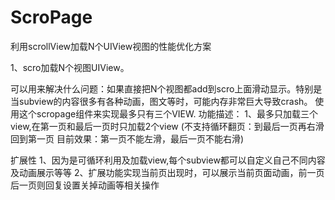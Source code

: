 # ScroPage
利用scrollView加载N个UIView视图的性能优化方案

1、scro加载N个视图UIView。

可以用来解决什么问题：如果直接把N个视图都add到scro上面滑动显示。特别是当subview的内容很多有各种动画，图文等时，可能内存非常巨大导致crash。
使用这个scropage组件来实现最多只有三个VIEW.
功能描述：
1、最多只加载三个view,在第一页和最后一页时只加载2个view (不支持循环翻页：到最后一页再右滑回到第一页  目前效果：第一页不能左滑，最后一页不能右滑)

扩展性
1、因为是可循环利用及加载view,每个subview都可以自定义自己不同内容及动画展示等等
2、扩展功能实现当前页出现时，可以展示当前页面动画，前一页后一页则回复设置关掉动画等相关操作


